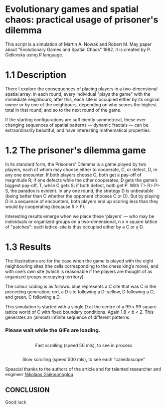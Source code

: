 # Evolutionary games and spatial chaos: practical usage of prisoner's dilemma
This script is a simulation of Martin A. Nowak and Robert M. May paper about "Evolutionary Games and Spatial Chaos" 1992. It is created by P. Gidlevsky using R language.

# 1.1 Description
There I explore the consequences of placing players in a two-dimensional spatial array: in each round, every individual "plays the game" with the immediate neighbours; after this, each site is occupied either by its original owner or by one of the neighbours, depending on who scores the highest total in that round; and so to the next round of the game.

If the starting configurations are sufficiently symmetrical, these ever-changing sequences of spatial patterns — dynamic fractals — can be extraordinarily beautiful, and have interesting mathematical properties. 
# 1.2 The prisoner's dilemma game
In its standard form, the Prisoners' Dilemma is a game played by two players, each of whom may choose either to cooperate, C, or defect, D, in any one encounter. If both players choose C, both get a pay-off of magnitude R; if one defects while the other cooperates, D gets the game’s biggest pay-off, T, while C gets S; if both defect, both get P. With T> R> P> S, the paradox is evident. In any one round, the strategy D is unbeatable (being better than C whether the opponent chooses C or D). But by playing D in a sequence of encounters, both players end up scoring less than they would by cooperating (because R > P). 

Interesting results emerge when we place these ‘players’ — who may be individuals or organized groups on a two-dimensional, n x n square lattice of "patches": each lattice-site is thus occupied either by a C or a D. 
# 1.3 Results
The illustrations are for the case when the game is played with the eight neighbouring sites (the cells corresponding to the chess king’s move), and with one’s own site (which is reasonable if the players are thought of as organized groups occupying territory).

The colour coding is as follows: blue represents a C site that was C in the preceding generation; red, a D site following a D: yellow, D following a C; and green, C following a D. 

This simulation is started with a single D at the centre of a 99 x 99 square-lattice world of C with fixed boundary conditions. Again 1.8 < b < 2. This generates an (almost) infinite sequence of different patterns.

<h3> Please wait while the GIFs are loading. </h3>
<p align="center">
<img height="" width="" src="https://github.com/Gids-Github/images/blob/main/75esdo.gif" alt=""></p>
<p align="center">  Fast scrolling (speed 50 mls), to see in process </p>
<p align="center"><img Align="center" height="" width="" src="https://github.com/Gids-Github/images/blob/main/75es74.gif" alt=""></p>
 <p align="center"> Slow scrolling (speed 500 mls), to see each "caleidoscope"</p>
</p>

Speacial thanks to the authors of the article and for talented researcher and engineer [Nikolaos Giakoumoglou](https://github.com/giakou4)

## CONCLUSION
Good luck